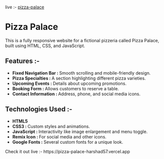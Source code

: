 live :- [pizza-palace](https://pizza-palace-harshad57.vercel.app)

<h1>Pizza Palace</h1>
<p>This is a fully responsive website for a fictional pizzeria called Pizza Palace, built using HTML, CSS, and JavaScript.</p>

<h2>Features :- </h2>
<ul>
    <li><strong>Fixed Navigation Bar : </strong> Smooth scrolling and mobile-friendly design.</li>
    <li><strong>Pizza Specialties : </strong> A section highlighting different pizza varieties.</li>
    <li><strong>Upcoming Events : </strong> Details about upcoming promotions.</li>
    <li><strong>Booking Form : </strong> Allows customers to reserve a table.</li>
    <li><strong>Contact Information : </strong> Address, phone, and social media icons.</li>
</ul>

<h2>Technologies Used :- </h2>
<ul>
    <li><strong>HTML5</strong></li>
    <li><strong>CSS3 : </strong> Custom styles and animations.</li>
    <li><strong>JavaScript : </strong> Interactivity like image enlargement and menu toggle.</li>
    <li><strong>Remix Icon : </strong> For social media and other icons.</li>
    <li><strong>Google Fonts : </strong> Several custom fonts for a unique look.</li>
</ul>

<p>Check it out live :- https://pizza-palace-harshad57.vercel.app</p>
